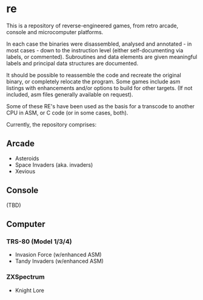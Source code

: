 # re
This is a repository of reverse-engineered games, from retro arcade, console and microcomputer platforms.

In each case the binaries were disassembled, analysed and annotated - in most cases - down to the instruction level (either self-documenting via labels, or commented). Subroutines and data elements are given meaningful labels and principal data structures are documented.

It should be possible to reassemble the code and recreate the original binary, or completely relocate the program. Some games include asm listings with enhancements and/or options to build for other targets. (If not included, asm files generally available on request).

Some of these RE's have been used as the basis for a transcode to another CPU in ASM, or C code (or in some cases, both).

Currently, the repository comprises:

## Arcade

- Asteroids
- Space Invaders (aka. invaders)
- Xevious

## Console

  (TBD)
  
## Computer

### TRS-80 (Model 1/3/4)
- Invasion Force (w/enhanced ASM)
- Tandy Invaders (w/enhanced ASM)

### ZXSpectrum
- Knight Lore

